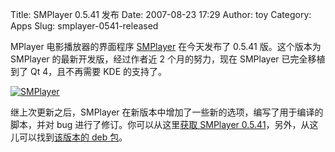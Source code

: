 Title: SMPlayer 0.5.41 发布
Date: 2007-08-23 17:29
Author: toy
Category: Apps
Slug: smplayer-0541-released

MPlayer 电影播放器的界面程序
[SMPlayer](http://linuxtoy.org/archives/smplayer.html) 在今天发布了
0.5.41 版。这个版本为 SMPlayer 的最新开发版，经过作者近 2
个月的努力，现在 SMPlayer 已完全移植到了 Qt 4，且不再需要 KDE 的支持了。

[![SMPlayer](http://i.linuxtoy.org/i/2007/08/smplayer_s.png)](http://i.linuxtoy.org/i/2007/08/smplayer.png)

继上次更新之后，SMPlayer
在新版本中增加了一些新的选项，编写了用于编译的脚本，并对 bug
进行了修订。你可以从这里[获取 SMPlayer
0.5.41](http://smplayer.sourceforge.net/en/linux/download.php)，另外，从这儿可以找到[该版本的
deb 包](http://ubuntuforums.org/showthread.php?t=472149&page=9)。
